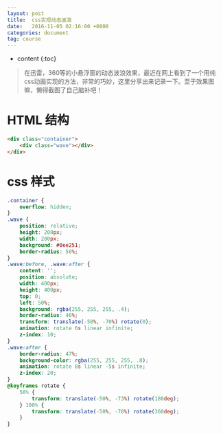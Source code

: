 ```yaml
---
layout: post
title:  css实现动态波浪
date:   2016-11-05 02:16:00 +0800
categories: document
tag: course
---
```


* content
{:toc}


> 在迅雷，360等的小悬浮窗的动态波浪效果，最近在网上看到了一个用纯css动画实现的方法，非常的巧妙，这里分享出来记录一下。至于效果图嘛，懒得截图了自己脑补吧！

HTML 结构
====================================

```html
<div class="container">
	<div class="wave"></div>
</div>
```

css 样式
====================================

```css
.container { 
	overflow: hidden;
}
.wave {
	position: relative;
	height: 200px;
	width: 200px;
	background: #0ee251;
	border-radius: 50%;
}
.wave:before, .wave:after {
	content: '';
	position: absolute;
	width: 400px;
	height: 400px;
	top: 0;
	left: 50%;
	background: rgba(255, 255, 255, .4);
	border-radius: 46%;
	transform: translate(-50%, -70%) rotate(0);
	animation: rotate 6s linear infinite;
	z-index: 10;
}
.wave:after {  
    border-radius: 47%;  
    background-color: rgba(255, 255, 255, .8);  
    animation: rotate 8s linear -5s infinite;  
    z-index: 20;  
}  
@keyframes rotate {  
    50% {  
        transform: translate(-50%, -73%) rotate(180deg);  
    } 100% {  
        transform: translate(-50%, -70%) rotate(360deg);  
    }  
} 
```

